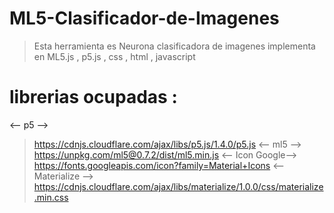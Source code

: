 # ML5-Clasificador-de-Imagenes
> Esta herramienta es Neurona clasificadora de imagenes implementa en ML5.js , p5.js , css , html , javascript
# librerias ocupadas :
   <-- p5 -->
> https://cdnjs.cloudflare.com/ajax/libs/p5.js/1.4.0/p5.js
  <-- ml5 -->
> https://unpkg.com/ml5@0.7.2/dist/ml5.min.js
  <-- Icon Google-->
> https://fonts.googleapis.com/icon?family=Material+Icons
  <-- Materialize -->
> https://cdnjs.cloudflare.com/ajax/libs/materialize/1.0.0/css/materialize.min.css

